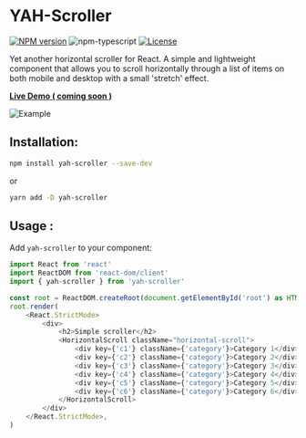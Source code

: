 # YAH-Scroller

[![NPM version][npm-image]][npm-url]
![npm-typescript]
[![License][github-license]][github-license-url]

Yet another horizontal scroller for React.
A simple and lightweight component that allows you to scroll horizontally through a list of items on both mobile and desktop with a small 'stretch' effect.

[**Live Demo ( coming soon )**](#)

![Example](https://user-images.githubusercontent.com/2008632/203681973-8d46a86c-88f4-4691-84db-63571581f74a.gif)


## Installation:

```bash
npm install yah-scroller --save-dev
```

or

```bash
yarn add -D yah-scroller
```

## Usage :

Add `yah-scroller` to your component:

```js
import React from 'react'
import ReactDOM from 'react-dom/client'
import { yah-scroller } from 'yah-scroller'

const root = ReactDOM.createRoot(document.getElementById('root') as HTMLElement)
root.render(
    <React.StrictMode>
        <div>
            <h2>Simple scroller</h2>
            <HorizontalScroll className="horizontal-scroll">
                <div key={'c1'} className={'category'}>Category 1</div>
                <div key={'c2'} className={'category'}>Category 2</div>
                <div key={'c3'} className={'category'}>Category 3</div>
                <div key={'c4'} className={'category'}>Category 4</div>
                <div key={'c5'} className={'category'}>Category 5</div>
                <div key={'c6'} className={'category'}>Category 6</div>
            </HorizontalScroll>
        </div>
    </React.StrictMode>,
)

```

[npm-url]: https://www.npmjs.com/package/yah-scroller
[npm-image]: https://img.shields.io/npm/v/yah-scroller
[github-license]: https://img.shields.io/github/license/breakerh/yah-scroller
[github-license-url]: https://github.com/breakerh/yah-scroller/blob/master/LICENSE
[npm-typescript]: https://img.shields.io/npm/types/yah-scroller
